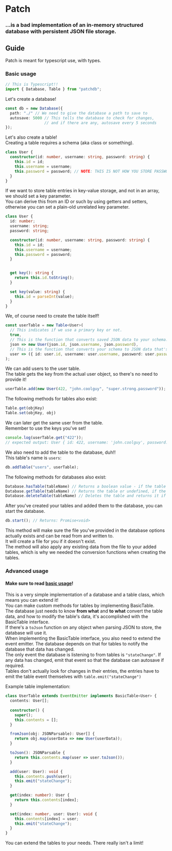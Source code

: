 # Patch
### ...is a bad implementation of an in-memory structured database with persistent JSON file storage.

## Guide

Patch is meant for typescript use, with types.

### Basic usage
```typescript
// This is Typescript!!
import { Database, Table } from "patchdb";
```

Let's create a database!
```typescript
const db = new Database({
  path: "./" // We need to give the database a path to save to
  autosave: 5000 // This tells the database to check for changes,
                 // and if there are any, autosave every 5 seconds
});
```

Let's also create a table!<br>
Creating a table requires a schema (aka class or something).
```typescript
class User {
  constructor(id: number, username: string, password: string) {
    this.id = id;
    this.username = username;
    this.password = password; // NOTE: THIS IS NOT HOW YOU STORE PASSWORDS!
  }
}
```

If we want to store table entries in key-value storage, and not in an array,
we should set a key parameter.<br>
You can derive this from an ID or such by using getters and setters,
otherwise you can set a plain-old unrelated key parameter.
```typescript
class User {
  id: number;
  username: string;
  password: string;

  constructor(id: number, username: string, password: string) {
    this.id = id;
    this.username = username;
    this.password = password;
  }


  get key(): string {
    return this.id.toString();
  }

  set key(value: string) {
    this.id = parseInt(value);
  }
}
```

We, of course need to create the table itself!
```typescript
const userTable = new Table<User>(
  // This indicates if we use a primary key or not.
  true,
  // This is the function that converts saved JSON data to your schema.
  json => new User(json.id, json.username, json.password),
  // This is the function that converts your schema to JSON data that's saved.
  user => ({ id: user.id, username: user.username, password: user.password })
);
```

We can add users to the user table.<br>
The table gets the key from the actual user object, so there's no need to provide it!
```typescript
userTable.add(new User(422, "john.coolguy", "super.strong.password"));
```

The following methods for tables also exist:
```typescript
Table.get(objKey)
Table.set(objKey, obj)
```

We can later get the same user from the table.<br>
Remember to use the keys you've set!
```typescript
console.log(userTable.get("422"));
// expected output: User { id: 422, username: 'john.coolguy', password: 'super.strong.password' }
```

We also need to add the table to the database, duh!!<br>
This table's name is `users`:
```typescript
db.addTable("users", userTable);
```

The following methods for databases also exist:
```typescript
Database.hasTable(tableName) // Returns a boolean value - if the table exists in the database.
Database.getTable(tableName) // Returns the table or undefined, if the table doesn't exist.
Database.deleteTable(tableName) // Deletes the table and returns it if it existed in the first place.
```

After you've created your tables and added them to the database, you can start the database.
```typescript
db.start(); // Returns: Promise<void>
```
This method will make sure the file you've provided in the database options actually exists and can be read from and written to.<br>
It will create a file for you if it doesn't exist.<br>
The method will also apply any existing data from the file to your added tables, which is why we needed the conversion functions when creating the tables.

### Advanced usage

#### Make sure to read [basic usage](#basic-usage)!

This is a very simple implementation of a database and a table class, which means you can extend it!<br>
You can make custom methods for tables by implementing BasicTable.<br>
The database just needs to know **from what** and **to what** convert the table data, and how to modify the table's data, it's accomplished with the BasicTable interface.<br>
If there's a `toJson` function on any object when parsing JSON to store, the database will use it.<br>
When implementing the BasicTable interface, you also need to extend the event emitter. The database depends on that for tables to notify the database that data has changed.<br>
The only event the database is listening to from tables is `"stateChange"`. If any data has changed, emit that event so that the database can autosave if required.<br>
Tables don't actually look for changes in their entries, the entries have to emit the table event themselves with `table.emit("stateChange")`<br>

Example table implementation:
```typescript
class UserTable extends EventEmitter implements BasicTable<User> {
  contents: User[];
  
  constructor() {
    super();
    this.contents = [];
  }

  fromJson(obj: JSONParsable): User[] {
    return obj.map(userData => new User(userData));
  }

  toJson(): JSONParsable {
    return this.contents.map(user => user.toJson());
  }

  add(user: User): void {
    this.contents.push(user);
    this.emit("stateChange");
  }

  get(index: number): User {
    return this.contents[index];
  }

  set(index: number, user: User): void {
    this.contents[index] = user;
    this.emit("stateChange");
  }
}
```

You can extend the tables to your needs. There really isn't a limit!